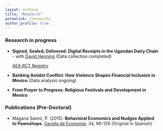 ```yaml
---
layout: archive
title: "Research"
permalink: /research/
author_profile: true
---
```

<!-- Jump to:
- [Working papers](#working-papers)
- [Selected works in progress](#selected-works-in-progress)
- [Publications](#publications) -->


### Research in progress <a name="in-progress"></a>

- **Signed, Sealed, Delivered: Digital Receipts in the Ugandan Dairy Chain** - with [David Henning](https://djhenning.github.io/) (Data collection completed) 
	
	[AEA RCT Registry](https://www.socialscienceregistry.org/trials/14087)


- **Banking Amidst Conflict: How Violence Shapes Financial Inclusion in Mexico** (Data analysis ongoing)

- **From Prayer to Progress: Religious Festivals and Development in Mexico** 


### Publications (Pre-Doctoral) <a name="publications"></a>

- Magana Saenz, P. (2015). **Behavioral Economics and Nudges Applied to Pawnshops**. [Gaceta de Economía](http://gacetadeeconomia.itam.mx/docs/gaceta34.pdf), 34, 96-126 (Original in Spanish)

